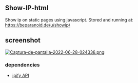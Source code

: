 ## Show-IP-html
Show ip on static pages using javascript.
Stored and running at: https://beparanoid.de/u/showip/
## screenshot
[![Captura-de-pantalla-2022-06-28-024338.png](https://i.postimg.cc/DZYm4Yyy/Captura-de-pantalla-2022-06-28-024338.png)](https://postimg.cc/2bhCPGZP)

### dependencies
* [ipify API](https://www.ipify.org/)
